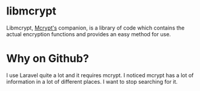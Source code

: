 libmcrypt
=========

Libmcrypt, [Mcrypt's](https://github.com/jackspirou/libmcrypt) companion, is a library of code which contains the actual encryption functions and provides an easy method for use.

Why on Github?
======

I use Laravel quite a lot and it requires mcrypt.  I noticed mcrypt has a lot of information in a lot of different places.  I want to stop searching for it.

